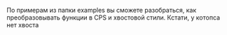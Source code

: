 По примерам из папки examples вы сможете разобраться, как преобразовывать функции в CPS и хвостовой стили. Кстати, у котопса нет хвоста
